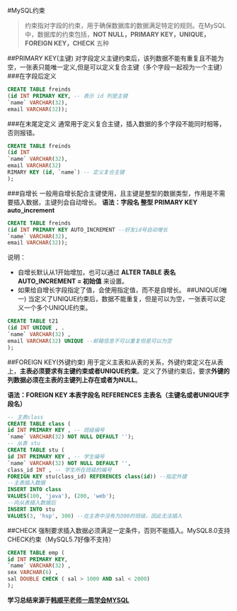 #MySQL约束
>约束指对字段的约束，用于确保数据库的数据满足特定的规则。在MySQL中，数据库的约束包括，**NOT NULL，PRIMARY KEY，UNIQUE，FOREIGN KEY，CHECK** 五种

##PRIMARY KEY(主键)
对字段定义主键约束后，该列数据不能有重复且不能为空，一张表只能唯一定义,但是可以定义复合主键（多个字段一起视为一个主键）
###在字段后定义
~~~SQL
CREATE TABLE freinds
(id INT PRIMARY KEY, -- 表示 id 列是主键
`name` VARCHAR(32),
email VARCHAR(32));
~~~
###在末尾定定义
通常用于定义复合主键，插入数据的多个字段不能同时相等，否则报错。
~~~SQL
CREATE TABLE freinds
(id INT
`name` VARCHAR(32),
email VARCHAR(32)
RIMARY KEY (id, `name`) -- 定义复合主键
);
~~~
###自增长
一般用自增长配合主键使用，且主键是整型的数据类型，作用是不需要插入数据，主键列会自动增长。
**语法：字段名 整型 PRIMARY KEY auto_increment**
~~~SQL
CREATE TABLE freinds
(id INT PRIMARY KEY AUTO_INCREMENT --好友id号自动增长
`name` VARCHAR(32),
email VARCHAR(32));
~~~
说明：
* 自增长默认从1开始增加，也可以通过 **ALTER TABLE 表名 AUTO_INCREMENT = 初始值** 来设置。
* 如果给自增长字段指定了值，会使用指定值，而不是自增长。
##UNIQUE(唯一)
当定义了UNIQUE约束后，数据不能重复，但是可以为空，一张表可以定义一个多个UNIQUE约束。
~~~SQL
CREATE TABLE t21
(id INT UNIQUE , . 
`name` VARCHAR(32) , 
email VARCHAR(32) UNIQUE --邮箱信息不可以重复但是可以为空
);
~~~
##FOREIGN KEY(外键约束)
用于定义主表和从表的关系，外键约束定义在从表上，**主表必须要求有主键约束或者UNIQUE约束**。定义了外键约束后，要求**外键的列数据必须在主表的主键列上存在或者为NULL**。

**语法：FOREIGN KEY 本表字段名 REFERENCES 主表名（主键名或者UNIQUE字段名）**
~~~SQL
-- 主表class
CREATE TABLE class (
id INT PRIMARY KEY , -- 班级编号
`name` VARCHAR(32) NOT NULL DEFAULT ''); 
-- 从表 stu
CREATE TABLE stu (
id INT PRIMARY KEY , -- 学生编号
`name` VARCHAR(32) NOT NULL DEFAULT '', 
class_id INT , -- 学生所在班级的编号
FOREIGN KEY stu(class_id) REFERENCES class(id)) --指定外键
--主表插入数据
INSERT INTO class
VALUES(100, 'java'), (200, 'web');
--向从表插入数据后
INSERT INTO stu
VALUES(3, 'hsp', 300) --在主表中没有为300的班级，因此无法插入
~~~

##CHECK
强制要求插入数据必须满足一定条件，否则不能插入。MySQL8.0支持CHECK约束（MySQL5.7好像不支持）
~~~SQL
CREATE TABLE emp (
id INT PRIMARY KEY, 
`name` VARCHAR(32) , 
sex VARCHAR(6) ,
sal DOUBLE CHECK ( sal > 1000 AND sal < 2000)
);
~~~
**学习总结来源于[<u>韩顺平老师一周学会MYSQL</u>](https://www.bilibili.com/video/BV1H64y1U7GJ?spm_id_from=333.999.0.0&vd_source=352d2df9b015068a15a74f8ed4486f20)**